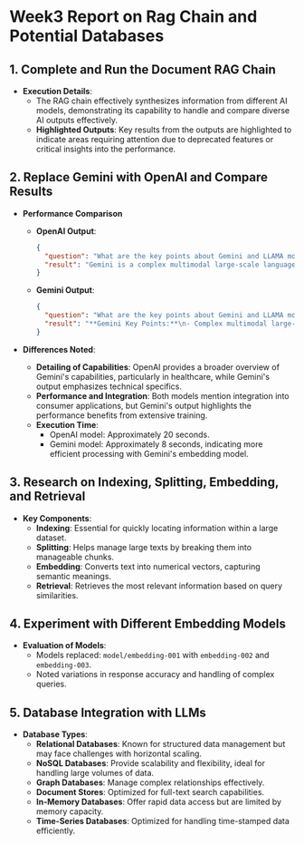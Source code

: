 # Week3 Report on Rag Chain and Potential Databases

## 1. Complete and Run the Document RAG Chain
- **Execution Details**: 
  - The RAG chain effectively synthesizes information from different AI models, demonstrating its capability to handle and compare diverse AI outputs effectively.
  - **Highlighted Outputs**: Key results from the outputs are highlighted to indicate areas requiring attention due to deprecated features or critical insights into the performance.

## 2. Replace Gemini with OpenAI and Compare Results
- **Performance Comparison**
  - **OpenAI Output**:
    ```json
    {
      "question": "What are the key points about Gemini and LLAMA models?",
      "result": "Gemini is a complex multimodal large-scale language model developed by Google. It is capable of understanding and integrating various data types, such as text, images, audio, and video. Gemini enhances Google's core products by providing more context-aware interactions and can undertake tasks that were previously challenging for AI. Its advanced analytics capabilities could potentially transform diagnosis and treatment in healthcare. Gemini represents the cutting edge of AI technology with several groundbreaking innovations.\n\nLLAMA, on the other hand, is a publicly accessible large-scale language model launched by Meta. It aims to democratize AI technology and promote broad accessibility and versatility. It is designed to handle a variety of complex tasks such as language understanding, translation, and content generation. LLAMA has been integrated into several consumer applications, enhancing user interaction with smart devices and social platforms. Code LLAMA is a specific version developed to meet the needs of specialized areas such as software development. LLAMA is one of the few open-source large models, which makes it easier to study, access, and apply to different fields with good scalability. Both models have sparked discussions about potential privacy breaches due to the use of personally identifiable information in their training datasets."
    }
    ```
  - **Gemini Output**:
    ```json
    {
      "question": "What are the key points about Gemini and LLAMA models?",
      "result": "**Gemini Key Points:**\n- Complex multimodal large-scale language model capable of understanding and integrating a variety of data types, including text, images, audio, and video.\n- Designed to enhance Google's core products (such as search and advertising) by providing deeper, more context-aware interactions.\n- Has the longest context window of any large AI model, which allows it to remember and process large amounts of information over longer interactions, significantly improving its problem-solving capabilities.\n- Outstanding performance in multimodal tasks sets a new benchmark in AI, pushing the boundaries of what AI systems can understand and achieve.\n\n**LLAMA Key Points:**\n- Large-scale language model publicly accessible for developers, researchers, and enterprises to freely use and adapt.\n- Designed to democratize AI technology and promote broad accessibility and versatility.\n- Handles a variety of complex tasks such as language understanding, translation, and content generation.\n- Integrated into several consumer applications, enhancing user interaction with smart devices and social platforms.\n- Cutting-edge performance thanks to Meta's investment in training these models on a wide and varied dataset."
    }
    ```

- **Differences Noted**:
  - **Detailing of Capabilities**: OpenAI provides a broader overview of Gemini's capabilities, particularly in healthcare, while Gemini's output emphasizes technical specifics.
  - **Performance and Integration**: Both models mention integration into consumer applications, but Gemini's output highlights the performance benefits from extensive training.
  - **Execution Time**:
    - OpenAI model: Approximately 20 seconds.
    - Gemini model: Approximately 8 seconds, indicating more efficient processing with Gemini's embedding model.

## 3. Research on Indexing, Splitting, Embedding, and Retrieval
- **Key Components**:
  - **Indexing**: Essential for quickly locating information within a large dataset.
  - **Splitting**: Helps manage large texts by breaking them into manageable chunks.
  - **Embedding**: Converts text into numerical vectors, capturing semantic meanings.
  - **Retrieval**: Retrieves the most relevant information based on query similarities.

## 4. Experiment with Different Embedding Models
- **Evaluation of Models**:
  - Models replaced: `model/embedding-001` with `embedding-002` and `embedding-003`.
  - Noted variations in response accuracy and handling of complex queries.

## 5. Database Integration with LLMs
- **Database Types**:
  - **Relational Databases**: Known for structured data management but may face challenges with horizontal scaling.
  - **NoSQL Databases**: Provide scalability and flexibility, ideal for handling large volumes of data.
  - **Graph Databases**: Manage complex relationships effectively.
  - **Document Stores**: Optimized for full-text search capabilities.
  - **In-Memory Databases**: Offer rapid data access but are limited by memory capacity.
  - **Time-Series Databases**: Optimized for handling time-stamped data efficiently.


